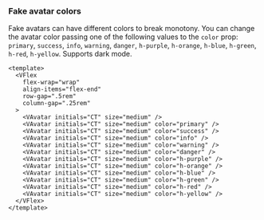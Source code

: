 ### Fake avatar colors

Fake avatars can have different colors to break monotony.
You can change the avatar color passing one of the following values
to the `color` prop: `primary`, `success`, `info`, `warning`, `danger`,
`h-purple`, `h-orange`, `h-blue`, `h-green`, `h-red`, `h-yellow`.
Supports dark mode.

<!--code-->

```vue
<template>
  <VFlex
    flex-wrap="wrap"
    align-items="flex-end"
    row-gap=".5rem"
    column-gap=".25rem"
  >
    <VAvatar initials="CT" size="medium" />
    <VAvatar initials="CT" size="medium" color="primary" />
    <VAvatar initials="CT" size="medium" color="success" />
    <VAvatar initials="CT" size="medium" color="info" />
    <VAvatar initials="CT" size="medium" color="warning" />
    <VAvatar initials="CT" size="medium" color="danger" />
    <VAvatar initials="CT" size="medium" color="h-purple" />
    <VAvatar initials="CT" size="medium" color="h-orange" />
    <VAvatar initials="CT" size="medium" color="h-blue" />
    <VAvatar initials="CT" size="medium" color="h-green" />
    <VAvatar initials="CT" size="medium" color="h-red" />
    <VAvatar initials="CT" size="medium" color="h-yellow" />
  </VFlex>
</template>
```

<!--/code-->

<!--example-->

<VFlex flex-wrap="wrap" align-items="flex-end" row-gap=".5rem" column-gap=".25rem">
  <VAvatar initials="CT" size="medium"/>
  <VAvatar initials="CT" size="medium" color="primary" />
  <VAvatar initials="CT" size="medium" color="success" />
  <VAvatar initials="CT" size="medium" color="info" />
  <VAvatar initials="CT" size="medium" color="warning" />
  <VAvatar initials="CT" size="medium" color="danger" />
  <VAvatar initials="CT" size="medium" color="h-purple" />
  <VAvatar initials="CT" size="medium" color="h-orange" />
  <VAvatar initials="CT" size="medium" color="h-blue" />
  <VAvatar initials="CT" size="medium" color="h-green" />
  <VAvatar initials="CT" size="medium" color="h-red" />
  <VAvatar initials="CT" size="medium" color="h-yellow" />
</VFlex>

<!--/example-->

